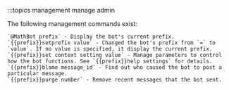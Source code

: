 :::topics management manage admin

The following management commands exist:

    `@MathBot prefix` - Display the bot's current prefix.
    `{{prefix}}setprefix value` - Changed the bot's prefix from `=` to `value`. If no value is specified, it display the current prefix.
    `{{prefix}}set context setting value` - Manage parameters to control how the bot functions. See `{{prefix}}help settings` for details.
    `{{prefix}}blame message_id` - Find out who caused the bot to post a particular message.
    `{{prefix}}purge number` - Remove recent messages that the bot sent.